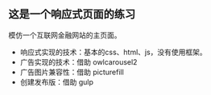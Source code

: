 ## 这是一个响应式页面的练习
模仿一个互联网金融网站的主页面。
* 响应式实现的技术：基本的css、html、js，没有使用框架。
* 广告实现的技术：借助 owlcarousel2
* 广告图片兼容性：借助 picturefill
* 创建发布版：借助 gulp 

